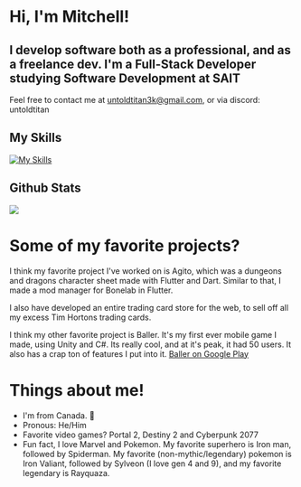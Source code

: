 # Hi, I'm Mitchell!
I develop software both as a professional, and as a freelance dev. I'm a Full-Stack Developer studying Software Development at SAIT
---
Feel free to contact me at untoldtitan3k@gmail.com, or via discord: untoldtitan
## My Skills
[![My Skills](https://skillicons.dev/icons?i=js,svelte,react,netlify,firebase,flutter,dart,cs,dotnet,git,unity,blender,docker,azure,python&theme=dark)](https://skillicons.dev)
## Github Stats
![](https://github-readme-stats-rongronggg9.vercel.app/api?username=untold-titan&count_private=true&include_all_commits=true&show_icons=true)

# Some of my favorite projects?
I think my favorite project I've worked on is Agito, which was a dungeons and dragons character sheet made with Flutter and Dart.
Similar to that, I made a mod manager for Bonelab in Flutter.

I also have developed an entire trading card store for the web, to sell off all my excess Tim Hortons trading cards.

I think my other favorite project is Baller. It's my first ever mobile game I made, using Unity and C#. Its really cool, and at it's peak, it had 50 users. It also has a crap ton of features I put into it. [Baller on Google Play](https://play.google.com/store/apps/details?id=com.PentagonGames.Baller)

# Things about me!
 - I'm from Canada. 🍁
 - Pronous: He/Him
 - Favorite video games? Portal 2, Destiny 2 and Cyberpunk 2077
 - Fun fact, I love Marvel and Pokemon. My favorite superhero is Iron man, followed by Spiderman. My favorite (non-mythic/legendary) pokemon is Iron Valiant, followed by Sylveon (I love gen 4 and 9), and my favorite legendary is Rayquaza.


<!--
**cataclysm-interactive/Cataclysm-Interactive** is a ✨ _special_ ✨ repository because its `README.md` (this file) appears on your GitHub profile.

Here are some ideas to get you started:

- 🔭 I’m currently working on ...
- 🌱 I’m currently learning ...
- 👯 I’m looking to collaborate on ...
- 🤔 I’m looking for help with ...
- 💬 Ask me about ...
- 📫 How to reach me: ...
- 😄 Pronouns: ...
- ⚡ Fun fact: ...
-->
